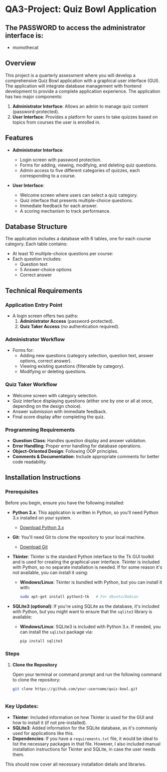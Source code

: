 # QA3-Project: Quiz Bowl Application

## The PASSWORD to access the administrator interface is:
- momothecat

## Overview

This project is a quarterly assessment where you will develop a comprehensive Quiz Bowl application with a graphical user interface (GUI). The application will integrate database management with frontend development to provide a complete application experience. The application has two major components:

1. **Administrator Interface**: Allows an admin to manage quiz content (password-protected).
2. **User Interface**: Provides a platform for users to take quizzes based on topics from courses the user is enrolled in.

## Features

- **Administrator Interface**:
  - Login screen with password protection.
  - Forms for adding, viewing, modifying, and deleting quiz questions.
  - Admin access to five different categories of quizzes, each corresponding to a course.
  
- **User Interface**:
  - Welcome screen where users can select a quiz category.
  - Quiz interface that presents multiple-choice questions.
  - Immediate feedback for each answer.
  - A scoring mechanism to track performance.

## Database Structure

The application includes a database with 6 tables, one for each course category. Each table contains:

- At least 10 multiple-choice questions per course:
- Each question includes:
  - Question text
  - 5 Answer-choice options
  - Correct answer

## Technical Requirements

### Application Entry Point

- A login screen offers two paths:
  1. **Administrator Access** (password-protected).
  2. **Quiz Taker Access** (no authentication required).

### Administrator Workflow

- Forms for:
  - Adding new questions (category selection, question text, answer options, correct answer).
  - Viewing existing questions (filterable by category).
  - Modifying or deleting questions.
  
### Quiz Taker Workflow

- Welcome screen with category selection.
- Quiz interface displaying questions (either one by one or all at once, depending on the design choice).
- Answer submission with immediate feedback.
- Final score display after completing the quiz.

### Programming Requirements

- **Question Class**: Handles question display and answer validation.
- **Error Handling**: Proper error handling for database operations.
- **Object-Oriented Design**: Following OOP principles.
- **Comments & Documentation**: Include appropriate comments for better code readability.

## Installation Instructions

### Prerequisites

Before you begin, ensure you have the following installed:

- **Python 3.x**: This application is written in Python, so you'll need Python 3.x installed on your system.
  - [Download Python 3.x](https://www.python.org/downloads/)

- **Git**: You'll need Git to clone the repository to your local machine.
  - [Download Git](https://git-scm.com/)

- **Tkinter**: Tkinter is the standard Python interface to the Tk GUI toolkit and is used for creating the graphical user interface. Tkinter is included with Python, so no separate installation is needed. If for some reason it's not available, you can install it using:
  - **Windows/Linux**: Tkinter is bundled with Python, but you can install it with:
    ```bash
    sudo apt-get install python3-tk   # For Ubuntu/Debian
    ```

- **SQLite3 (optional)**: If you're using SQLite as the database, it's included with Python, but you might want to ensure that the `sqlite3` library is available:
  - **Windows/Linux**: SQLite3 is included with Python 3.x. If needed, you can install the `sqlite3` package via:
    ```bash
    pip install sqlite3
    ```

### Steps

1. **Clone the Repository**

   Open your terminal or command prompt and run the following command to clone the repository:

   ```bash
   git clone https://github.com/your-username/quiz-bowl.git
  
### Key Updates:
- **Tkinter**: Included information on how Tkinter is used for the GUI and how to install it (if not pre-installed).
- **SQLite3**: Added information for the SQLite database, as it's commonly used for applications like this.
- **Dependencies**: If you have a `requirements.txt` file, it would be ideal to list the necessary packages in that file. However, I also included manual installation instructions for Tkinter and SQLite, in case the user needs them.
  
This should now cover all necessary installation details and libraries.